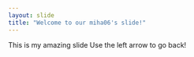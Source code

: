 ```yaml
---
layout: slide
title: "Welcome to our miha06's slide!"
---
```

This is my amazing slide
Use the left arrow to go back!
